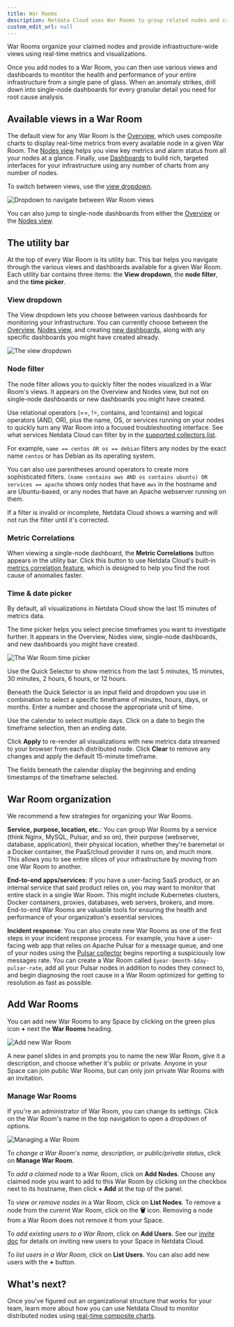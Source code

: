 ```yaml
---
title: War Rooms
description: Netdata Cloud uses War Rooms to group related nodes and create insightful composite dashboards based on their aggregate health and performance.
custom_edit_url: null
---
```


War Rooms organize your claimed nodes and provide infrastructure-wide views using real-time metrics and visualizations.

Once you add nodes to a War Room, you can then use various views and dashboards to montitor the health and performance
of your entire infrastructure from a single pane of glass. When an anomaly strikes, drill down into single-node
dashboards for every granular detail you need for root cause analysis.

## Available views in a War Room

The default view for any War Room is the [Overview](/docs/cloud/visualize/overview), which uses composite charts to
display real-time metrics from every available node in a given War Room. The [Nodes view](/docs/cloud/visualize/nodes)
helps you view key metrics and alarm status from all your nodes at a glance. Finally, use
[Dashboards](/docs/cloud/visualize/dashboards) to build rich, targeted interfaces for your infrastructure using any
number of charts from any number of nodes.

To switch between views, use the [view dropdown](#view-dropdown).

![Dropdown to navigate between War Room views](https://user-images.githubusercontent.com/1153921/100912860-3f7ba400-348e-11eb-8b31-27a596e27a7b.png)

You can also jump to single-node dashboards from either the
[Overview](/docs/cloud/visualize/overview#jump-to-single-node-dashboards) or the [Nodes
view](/docs/cloud/visualize/nodes#jump-to-single-node-dashboards).

## The utility bar

At the top of every War Room is its utility bar. This bar helps you navigate through the various views and dashboards
available for a given War Room. Each utility bar contains three items: the **View dropdown**, the **node filter**, and
the **time picker**.

### View dropdown

The View dropdown lets you choose between various dashboards for monitoring your infrastructure. You can currently
choose between the [Overview](/docs/cloud/visualize/overview), [Nodes view](/docs/cloud/visualize/nodes), and creating
[new dashboards](/docs/cloud/visualize/dashboards), along with any specific dashboards you might have created already.

![The view
dropdown](https://user-images.githubusercontent.com/1153921/95790189-c6cd4800-0c93-11eb-9abb-8855bf3bc1bf.png)

### Node filter

The node filter allows you to quickly filter the nodes visualized in a War Room's views. It appears on the Overview and
Nodes view, but not on single-node dashboards or new dashboards you might have created.

Use relational operators (==, !=, contains, and !contains) and logical operators (AND, OR), plus the name, OS, or
services running on your nodes to quickly turn any War Room into a focused troubleshooting interface. See what services
Netdata Cloud can filter by in the [supported collectors list](/docs/agent/collectors/collectors).

For example, `name == centos OR os == debian` filters any nodes by the exact name `centos` or has Debian as its
operating system.

You can also use parentheses around operators to create more sophisticated filters. `(name contains aws AND os contains
ubuntu) OR services == apache` shows only nodes that have `aws` in the hostname and are Ubuntu-based, or any nodes that
have an Apache webserver running on them.

If a filter is invalid or incomplete, Netdata Cloud shows a warning and will not run the filter until it's corrected.

### Metric Correlations

When viewing a single-node dashboard, the **Metric Correlations** button appears in the utility bar. Click this button
to use Netdata Cloud's built-in [metrics correlation feature](/docs/cloud/insights/metric-correlations), which is
designed to help you find the root cause of anomalies faster.

### Time & date picker

By default, all visualizations in Netdata Cloud show the last 15 minutes of metrics data.

The time picker helps you select precise timeframes you want to investigate further. It appears in the Overview, Nodes
view, single-node dashboards, and new dashboards you might have created.

![The War Room time
picker](https://user-images.githubusercontent.com/1153921/101411575-7262d500-389e-11eb-916e-feed2b026a81.png)

Use the Quick Selector to show metrics from the last 5 minutes, 15 minutes, 30 minutes, 2 hours, 6 hours, or 12 hours.

Beneath the Quick Selector is an input field and dropdown you use in combination to select a specific timeframe of
minutes, hours, days, or months. Enter a number and choose the appropriate unit of time.

Use the calendar to select multiple days. Click on a date to begin the timeframe selection, then an ending date.

Click **Apply** to re-render all visualizations with new metrics data streamed to your browser from each distributed
node. Click **Clear** to remove any changes and apply the default 15-minute timeframe.

The fields beneath the calendar display the beginning and ending timestamps of the timeframe selected.

## War Room organization

We recommend a few strategies for organizing your War Rooms.

**Service, purpose, location, etc.**: You can group War Rooms by a service (think Nginx, MySQL, Pulsar, and so on),
their purpose (webserver, database, application), their physical location, whether they're baremetal or a Docker
container, the PaaS/cloud provider it runs on, and much more. This allows you to see entire slices of your
infrastructure by moving from one War Room to another.

**End-to-end apps/services**: If you have a user-facing SaaS product, or an internal service that said product relies
on, you may want to monitor that entire stack in a single War Room. This might include Kubernetes clusters, Docker
containers, proxies, databases, web servers, brokers, and more. End-to-end War Rooms are valuable tools for ensuring the
health and performance of your organization's essential services.

**Incident response**: You can also create new War Rooms as one of the first steps in your incident response process.
For example, you have a user-facing web app that relies on Apache Pulsar for a message queue, and one of your nodes
using the [Pulsar collector](/docs/agent/collectors/go.d.plugin/modules/pulsar) begins reporting a suspiciously low
messages rate. You can create a War Room called `$year-$month-$day-pulsar-rate`, add all your Pulsar nodes in addition
to nodes they connect to, and begin diagnosing the root cause in a War Room optimized for getting to resolution as fast
as possible.

## Add War Rooms

You can add new War Rooms to any Space by clicking on the green plus icon **+** next the **War Rooms** heading.

![Add new War
Room](https://user-images.githubusercontent.com/1153921/100913229-b749ce80-348e-11eb-9ebe-5db40df550d6.png)

A new panel slides in and prompts you to name the new War Room, give it a description, and choose whether it's public or
private. Anyone in your Space can join public War Rooms, but can only join private War Rooms with an invitation.

### Manage War Rooms

If you're an administrator of War Room, you can change its settings. Click on the War Room's name in the top navigation
to open a dropdown of options.

![Managing a War
Room](https://user-images.githubusercontent.com/1153921/100912857-3ee30d80-348e-11eb-8bb6-e54926ba3bc0.png)

To _change a War Room's name, description, or public/private status_, click on **Manage War Room**.

To _add a claimed node_ to a War Room, click on **Add Nodes**. Choose any claimed node you want to add to this War Room
by clicking on the checkbox next to its hostname, then click **+ Add** at the top of the panel.

To _view or remove nodes_ in a War Room, click on **List Nodes**. To remove a node from the curernt War Room, click on
the **🗑** icon. Removing a node from a War Room does not remove it from your Space.

To _add existing users to a War Room_, click on **Add Users**. See our [invite doc](/docs/cloud/manage/invite-your-team)
for details on inviting new users to your Space in Netdata Cloud.

To _list users in a War Room_, click on **List Users**. You can also add new users with the **+** button.

## What's next?

Once you've figured out an organizational structure that works for your team, learn more about how you can use Netdata
Cloud to monitor distributed nodes using [real-time composite charts](/docs/cloud/visualize/overview).
